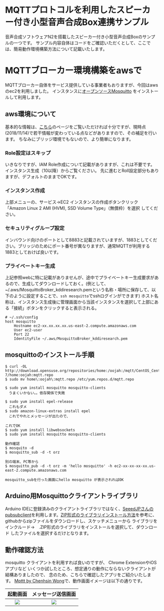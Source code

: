 MQTTプロトコルを利用したスピーカー付き小型音声合成Box連携サンプル
=========================
音声合成ソフトウェアN2を搭載したスピーカー付き小型音声合成Boxのサンプルの一つです。
サンプル内容自体はコードをご確認いただくとして、ここでは、簡易動作環境構築方法について記載いたします。

# MQTTブローカー環境構築をawsで
MQTTブローカー自体をサービス提供している事業者もおりますが、今回はawsのec2を利用しました。
インスタンスに[オープンソースMosquitto](https://github.com/eclipse/mosquitto) をインストールして利用します。

## aws環境について
基本的な情報は、[こちら](https://aws.amazon.com/jp/blogs/news/how-to-bridge-mosquitto-mqtt-broker-to-aws-iot/)のページをご覧いただければ十分ですが、現時点(2018/11/14)で若干情報が変わっている点などがありますので、その補足を行います。
ちなみにブリッジ環境でもないので、より簡単になります。

### Role設定はスキップ
いきなりですが、IAM Role作成について記載がありますが、これは不要です。
インスタンス生成（10以降）からご覧ください。
先に進むとRoll設定部分もありますが、デフォルトのままでOKです。

### インスタンス作成
上部メニューの、サービス->EC2
インスタンスの作成ボタンクリック
「Amazon Linux 2 AMI (HVM), SSD Volume Type」（無償枠）を選択
してください。

### セキュリティグループ設定
インバウンド向けのポートとして8883と記載されていますが、1883としてください。ブリッジのためにポート番号が異なりますが、通常MQTTが利用する1883としておけば良いです。

### プライベートキー生成
上記参照webに特に記載がありませんが、途中でプライベートキー生成要求があるので、生成してダウンロードしておく。(例として、~/.aws/MosquittoBroker_kddiresearch.pemという名称・場所に保存して、以下のように設定することで、`ssh mosquitto`でsshログインができます)
ホスト名称は、インスタンス生成後に管理画面から当該インスタンスを選択して上部にある「接続」ボタンをクリックすると表示される。
```
# ~/.ssh/config
host mosquitto
	Hostname ec2-xx.xx.xx.xx.us-east-2.compute.amazonaws.com
	User ec2-user
	Port 22
	IdentityFile ~/.aws/MosquittoBroker_kddiresearch.pem
```

## mosquittoのインストール手順

```/bin/bash
$ curl -OL http://download.opensuse.org/repositories/home:/oojah:/mqtt/CentOS_CentOS-7/home:oojah:mqtt.repo
$ sudo mv home\:oojah\:mqtt.repo /etc/yum.repos.d/mqtt.repo

$ sudo yum install mosquitto mosquitto-clients
　うまくいかない。。依存関係で失敗

$ sudo yum install epel-release
　これもダメ
$ sudo amazon-linux-extras install epel
　これでやれとメッセージが出たので、

これでOK
$ sudo yum install libwebsockets
$ sudo yum install mosquitto mosquitto-clients

動作確認
$ mosquito -d
$ mosquitto_sub -d -t orz

別の端末、PC等から
$ mosquitto_pub -d -t orz -m 'hello mosquitto' -h ec2-xx-xx-xx-xx.us-east-2.compute.amazonaws.com

mosquitto_subを行った画面にhello mosquitto が表示されればOK
```

## Arduino用Mosquittoクライアントライブラリ
Arduino IDEに登録済みのクライアントライブラリではなく、[SeeedJPさんのpubsubclient](https://github.com/SeeedJP/pubsubclient)を利用します。[ZIP形式のライブラリインストール方法](https://www.mgo-tec.com/arduino-ide-lib-zip-instal)を参考に、githubからzipファイルをダウンロードし、スケッチメニューから
ライブラリをインクルード->　.ZIP形式のライブラリをインストールを選択して、ダウンロード
したファイルを選択するだけとなります。

## 動作確認方法
mosquitto クライアントを利用すれば良いのですが、
Chrome ExtensionやiOSアプリなど
いくつか試したところ、想定通りの動作にならないクライアントが結構ありましたので、
念のため、こちらで確認したアプリをご紹介いたします。
[Mpttt by Chenhsin Wong](https://appadvice.com/app/mqttt/1217080708)で、動作画面イメージは以下の通りです。

|起動画面|メッセージ送信画面|
|:---:|:---:|
|![](https://github.com/kdg-hacks/kdg-hacks-examples/blob/images/n2/images/Screen%20Shot%202018-11-13%20at%2018.49.46.png)|![](https://github.com/kdg-hacks/kdg-hacks-examples/blob/images/n2/images/Screen%20Shot%202018-11-13%20at%2019.14.35.png)|

